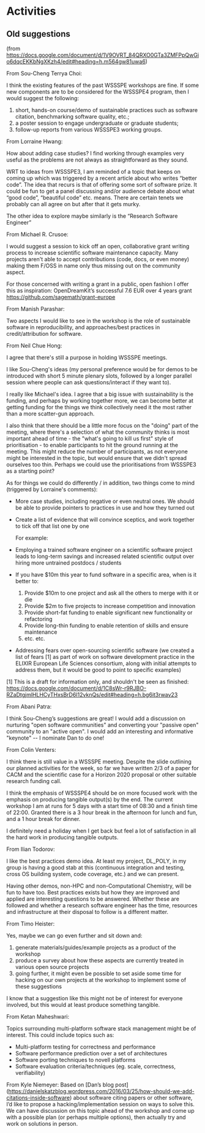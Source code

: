 Activities
==========




Old suggestions
---------------
(from https://docs.google.com/document/d/1V9OVRT_84QRXO0GTa3ZMFPpQwGio6dqcEKKbNgXKzh4/edit#heading=h.m564gw81uwa6)


From Sou-Cheng Terrya Choi:

I think the existing features of the past WSSSPE workshops are fine. If some new components are to be considered for the WSSSPE4 program, then I would suggest the following:
  1.  short, hands-on course/demo of sustainable practices such as software citation, benchmarking software quality, etc.;
  2.  a poster session to engage undergraduate or graduate students;
  3.  follow-up reports from various WSSSPE3 working groups.


From Lorraine Hwang:

  How about adding case studies? I find working through examples very useful as the problems are not always as straightforward as they sound.

  WRT to ideas from WSSSPE3, I am reminded of a topic that keeps on coming up which was triggered by a recent article about who writes “better code”. The idea that recurs is that of offering some sort of software prize.  It could be fun to get a panel discussing and/or audience debate about what “good code”, “beautiful code” etc. means. There are certain tenets we probably can all agree on but after that it gets murky.

  The other idea to explore maybe similarly is the “Research Software Engineer”

From Michael R. Crusoe:

  I would suggest a session to kick off an open, collaborative grant writing process to increase scientific software maintenance capacity. Many projects aren't able to accept contributions (code, docs, or even money) making them F/OSS in name only thus missing out on the community aspect.

  For those concerned with writing a grant in a public, open fashion I offer this as inspiration: OpenDreamKit’s successful 7.6 EUR over 4 years grant https://github.com/sagemath/grant-europe

From Manish Parashar:

  Two aspects I would like to see in the workshop is the role of sustainable software in reproducibility, and approaches/best practices in credit/attribution for software. 

From Neil Chue Hong:

  I agree that there's still a purpose in holding WSSSPE meetings.

  I like Sou-Cheng's ideas (my personal preference would be for demos to be introduced with short 5 minute plenary slots, followed by a longer parallel session where people can ask questions/interact if they want to).

  I really like Michael's idea. I agree that a big issue with sustainability is the funding, and perhaps by working together more, we can become better at getting funding for the things we think collectively need it the most rather than a more scatter-gun approach.

  I also think that there should be a little more focus on the "doing" part of the meeting, where there's a selection of what the community thinks is most important ahead of time - the "what's going to kill us first" style of prioritisation - to enable participants to hit the ground running at the meeting. This might reduce the number of participants, as not everyone might be interested in the topic, but would ensure that we didn't spread ourselves too thin. Perhaps we could use the prioritisations from WSSSPE3 as a starting point?

  As for things we could do differently / in addition, two things come to mind (triggered by Lorraine's comments):
- More case studies, including negative or even neutral ones. We should be able to provide pointers to practices in use and how they turned out
- Create a list of evidence that will convince sceptics, and work together to tick off that list one by one

  For example:
- Employing a trained software engineer on a scientific software project leads to long-term savings and increased related scientific output over hiring more untrained postdocs / students
- If you have $10m this year to fund software in a specific area, when is it better to:
  1. Provide $10m to one project and ask all the others to merge with it or die
  2. Provide $2m to five projects to increase competition and innovation
  3. Provide short-fat funding to enable significant new functionality or refactoring
  4. Provide long-thin funding to enable retention of skills and ensure maintenance
  5. etc. etc.
- Addressing fears over open-sourcing scientific software (we created a list of fears [1]  as part of work on software development practice in the ELIXIR European Life Sciences consortium, along with initial attempts to address them, but it would be good to point to specific examples)

[1] This is a draft for information only, and shouldn't be seen as finished: https://docs.google.com/document/d/1C8sWr-r9RJBO-RZaDtgjmlHLHCyTHxsBrD6I12vknQs/edit#heading=h.bg6it3rwav23


From Abani Patra:

I think Sou-Cheng’s suggestions are great! I would add a discussion on nurturing "open software communities" and converting your "passive open" community to an "active open". I would add an interesting and informative  "keynote" -- I nominate Dan to do one!


From Colin Venters:

I think there is still value in a WSSSPE meeting. Despite the slide outlining our planned activities for the week, so far we have written 2/3 of a paper for CACM and the scientific case for a Horizon 2020 proposal or other suitable research funding call.

I think the emphasis of WSSSPE4 should be on more focused work with the emphasis on producing tangible output(s) by the end. The current workshop I am at runs for 5 days with a start time of 08:30 and a finish time of 22:00. Granted there is a 3 hour break in the afternoon for lunch and fun, and a 1 hour break for dinner.

I definitely need a holiday when I get back but feel a lot of satisfaction in all the hard work in producing tangible outputs.

From Ilian Todorov:

I like the best practices demo idea.  At least my project, DL_POLY, in my group is having a good stab at this (continuous integration and testing, cross OS building system, code coverage, etc.) and we can present.

Having other demos, non-HPC and non-Computational Chemistry, will be fun to have too.  Best practices exists but how they are improved and applied are interesting questions to be answered.  Whether these are followed and whether a research software engineer has the time, resources and infrastructure at their disposal to follow is a different matter.

From Timo Heister:

Yes, maybe we can go even further and sit down and:
1. generate materials/guides/example projects as a product of the workshop
2. produce a survey about how these aspects are currently treated in
various open source projects
3. going further, it might even be possible to set aside some time for
hacking on our own projects at the workshop to implement some of these
suggestions

I know that a suggestion like this might not be of interest for
everyone involved, but this would at least produce something tangible.

From Ketan Maheshwari:

Topics surrounding multi-platform software stack management might be of interest. This could include topics such as:
- Multi-platform testing for correctness and performance
- Software performance prediction over a set of architectures
- Software porting techniques to novell platforms
- Software evaluation criteria/techniques (eg. scale, correctness, verifiability)

From Kyle Niemeyer:
Based on [Dan’s blog post] (https://danielskatzblog.wordpress.com/2016/03/25/how-should-we-add-citations-inside-software) about software citing papers or other software, I’d like to propose a hacking/implementation session on ways to solve this. We can have discussion on this topic ahead of the workshop and come up with a possible plan (or perhaps multiple options), then actually try and work on solutions in person.

